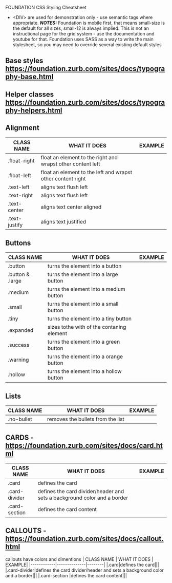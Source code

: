FOUNDATION CSS Styling Cheatsheet

- &lt;DIV&gt; are used for demonstration only - use semantic tags where appropriate.
___NOTES:___ Foundation is mobile first, that means small-size is the default for all sizes, small-12 is always implied. This is not an instructional page for the grid system - use the documentation and youtube for that.
Foundation uses SASS as a way to write the main stylesheet, so you may need to override several existing default styles 

## Base styles https://foundation.zurb.com/sites/docs/typography-base.html

## Helper classes https://foundation.zurb.com/sites/docs/typography-helpers.html

## Alignment
| CLASS NAME | WHAT IT DOES | EXAMPLE|
|------------|--------------|--------|
|.float-right|float an element to the right and wrapst other content left||
|.float-left|float an element to the left and wrapst other content right||
|.text-left|aligns text flush left||
|.text-right|aligns text flush left||
|.text-center|aligns text center aligned||
|.text-justify|aligns text justified||


## Buttons
| CLASS NAME | WHAT IT DOES | EXAMPLE|
|------------|--------------|--------|
|.button|turns the element into a button|||
|.button & .large|turns the element into a large button|||
|.medium |turns the element into a medium button|||
|.small|turns the element into a small button|||
|.tiny|turns the element into a tiny button|||
|.expanded|sizes tothe with of the contaning element|||
|.success|turns the element into a green button|||
|.warning|turns the element into a orange button|||
|.hollow|turns the element into a hollow button|||


## Lists
| CLASS NAME | WHAT IT DOES | EXAMPLE|
|------------|--------------|--------|
|.no-bullet|removes the bullets from the list|||

## CARDS - https://foundation.zurb.com/sites/docs/card.html
| CLASS NAME | WHAT IT DOES | EXAMPLE|
|------------|--------------|--------|
|.card|defines the card|||
|.card-divider|defines the card divider/header and sets a background color and a border|||
|.card-section |defines the card content|||

## CALLOUTS - https://foundation.zurb.com/sites/docs/callout.html
callouts have colors and dimentions
| CLASS NAME | WHAT IT DOES | EXAMPLE|
|------------|--------------|--------|
|.card|defines the card|||
|.card-divider|defines the card divider/header and sets a background color and a border|||
|.card-section |defines the card content|||
